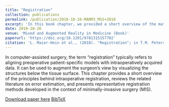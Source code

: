 ```yaml
---
title: "Registration"
collection: publications
permalink: /publication/2018-10-26-MARM3_MSS+2018
excerpt: 'In this book chapter, we provided a short overview of the mathematical principles behind registration.'
date: 2018-10-26
venue: 'Mixed and Augmented Reality in Medicine (Book)'
paperurl: 'https://doi.org/10.1201/9781315157702'
citation: 'L. Maier-Hein et al., (2018). "Registration"; in T.M. Peters, C.A. Linte, Z. Yaniv, & J. Williams (Eds.) <i>Mixed and Augmented Reality in Medicine</i>, 1st ed. Chap. 3, pp. 29–46.'
---
```


In computer-assisted surgery, the term “registration” typically refers to aligning preoperative patient-specific models with intraoperatively acquired data. It can be used to augment the surgeon’s view by visualizing the structures below the tissue surface. This chapter provides a short overview of the principles behind intraoperative registration, reviews the related literature on error estimation, and presents representative registration methods developed in the context of minimally-invasive surgery (MIS).

[Download paper here](https://doi.org/10.1201/9781315157702) [BibTeX](./../files/bibtex/MSS+2018.bib)